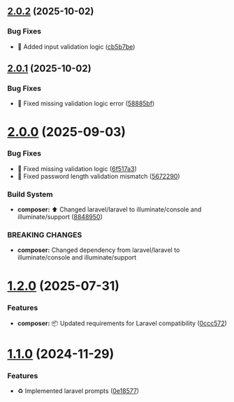 ## [2.0.2](https://github.com/jashaics/env-encrypter/compare/v2.0.1...v2.0.2) (2025-10-02)


### Bug Fixes

* :safety_vest: Added input validation logic ([cb5b7be](https://github.com/jashaics/env-encrypter/commit/cb5b7bed7ff1f66c846fe41e2cc0c273566d7b26))

## [2.0.1](https://github.com/jashaics/env-encrypter/compare/v2.0.0...v2.0.1) (2025-10-02)


### Bug Fixes

* :bug: Fixed missing validation logic error ([58885bf](https://github.com/jashaics/env-encrypter/commit/58885bfe60cf0ee7d03c109be8fb7f77e8aa7d2b))

# [2.0.0](https://github.com/jashaics/env-encrypter/compare/v1.2.0...v2.0.0) (2025-09-03)


### Bug Fixes

* :bug: Fixed missing validation logic ([6f517a3](https://github.com/jashaics/env-encrypter/commit/6f517a3243e46728ac269a1573eeb55375daa19e))
* :bug: Fixed password length validation mismatch ([5672290](https://github.com/jashaics/env-encrypter/commit/5672290877ff234560f2d61103096baffcec005a))


### Build System

* **composer:** :arrow_up: Changed laravel/laravel to illuminate/console and illuminate/support ([8848950](https://github.com/jashaics/env-encrypter/commit/8848950ab5833c25eb9fc12cb0257805627e7213))


### BREAKING CHANGES

* **composer:** Changed dependency from laravel/laravel to illuminate/console and illuminate/support

# [1.2.0](https://github.com/jashaics/env-encrypter/compare/v1.1.0...v1.2.0) (2025-07-31)


### Features

* **composer:** :package: Updated requirements for Laravel compatibility ([0ccc572](https://github.com/jashaics/env-encrypter/commit/0ccc5721a3378f147fc6563654f5560b6803f6b4))

# [1.1.0](https://github.com/jashaics/env-encrypter/compare/v1.0.2...v1.1.0) (2024-11-29)


### Features

* :recycle: Implemented laravel prompts ([0e18577](https://github.com/jashaics/env-encrypter/commit/0e18577566728e7fe4535b0a3d26638a73bb736d))
